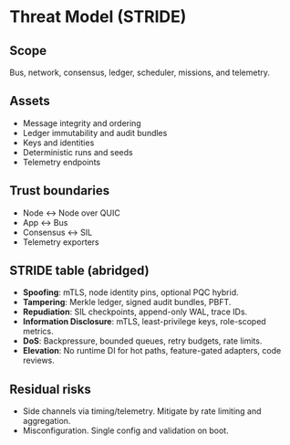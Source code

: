 # Threat Model (STRIDE)

## Scope
Bus, network, consensus, ledger, scheduler, missions, and telemetry.

## Assets
- Message integrity and ordering
- Ledger immutability and audit bundles
- Keys and identities
- Deterministic runs and seeds
- Telemetry endpoints

## Trust boundaries
- Node ↔ Node over QUIC
- App ↔ Bus
- Consensus ↔ SIL
- Telemetry exporters

## STRIDE table (abridged)
- **Spoofing**: mTLS, node identity pins, optional PQC hybrid.
- **Tampering**: Merkle ledger, signed audit bundles, PBFT.
- **Repudiation**: SIL checkpoints, append-only WAL, trace IDs.
- **Information Disclosure**: mTLS, least-privilege keys, role-scoped metrics.
- **DoS**: Backpressure, bounded queues, retry budgets, rate limits.
- **Elevation**: No runtime DI for hot paths, feature-gated adapters, code reviews.

## Residual risks
- Side channels via timing/telemetry. Mitigate by rate limiting and aggregation.
- Misconfiguration. Single config and validation on boot.
